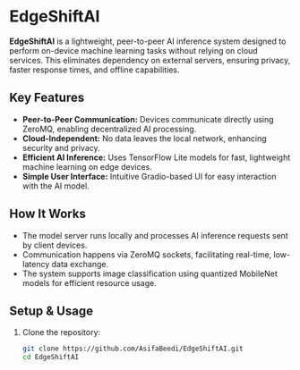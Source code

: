 # EdgeShiftAI


**EdgeShiftAI** is a lightweight, peer-to-peer AI inference system designed to perform on-device machine learning tasks without relying on cloud services. This eliminates dependency on external servers, ensuring privacy, faster response times, and offline capabilities.

## Key Features

- **Peer-to-Peer Communication:** Devices communicate directly using ZeroMQ, enabling decentralized AI processing.
- **Cloud-Independent:** No data leaves the local network, enhancing security and privacy.
- **Efficient AI Inference:** Uses TensorFlow Lite models for fast, lightweight machine learning on edge devices.
- **Simple User Interface:** Intuitive Gradio-based UI for easy interaction with the AI model.

## How It Works

- The model server runs locally and processes AI inference requests sent by client devices.
- Communication happens via ZeroMQ sockets, facilitating real-time, low-latency data exchange.
- The system supports image classification using quantized MobileNet models for efficient resource usage.

## Setup & Usage

1. Clone the repository:
   ```bash
   git clone https://github.com/AsifaBeedi/EdgeShiftAI.git
   cd EdgeShiftAI
